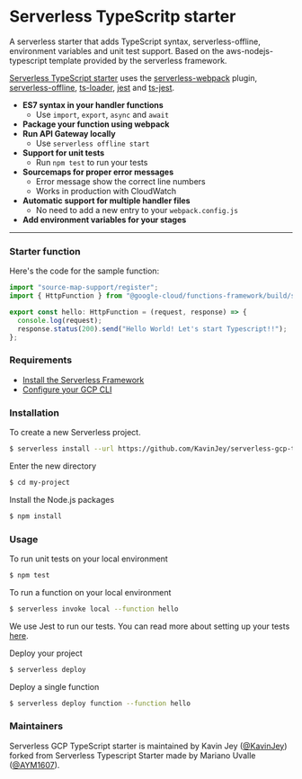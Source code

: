 # Serverless TypeScritp starter

A serverless starter that adds TypeScript syntax, serverless-offline, environment variables and unit test support. Based on the aws-nodejs-typescript template provided by the serverless framework.

[Serverless TypeScript starter](https://github.com/AYM1607/serverless-ts-starter) uses the [serverless-webpack](https://github.com/serverless-heaven/serverless-webpack) plugin, [serverless-offline](https://github.com/dherault/serverless-offline), [ts-loader](https://github.com/TypeStrong/ts-loader), [jest](https://github.com/facebook/jest) and [ts-jest](https://github.com/kulshekhar/ts-jest).

- **ES7 syntax in your handler functions**
  - Use `import`, `export`, `async` and `await`
- **Package your function using webpack**
- **Run API Gateway locally**
  - Use `serverless offline start`
- **Support for unit tests**
  - Run `npm test` to run your tests
- **Sourcemaps for proper error messages**
  - Error message show the correct line numbers
  - Works in production with CloudWatch
- **Automatic support for multiple handler files**
  - No need to add a new entry to your `webpack.config.js`
- **Add environment variables for your stages**

---

### Starter function

Here's the code for the sample function:

```typescript
import "source-map-support/register";
import { HttpFunction } from "@google-cloud/functions-framework/build/src/functions";

export const hello: HttpFunction = (request, response) => {
  console.log(request);
  response.status(200).send("Hello World! Let's start Typescript!!");
};
```

### Requirements

- [Install the Serverless Framework](https://serverless.com/framework/docs/providers/google/guide/installation/)
- [Configure your GCP CLI](https://serverless.com/framework/docs/providers/google/guide/credentials/)

### Installation

To create a new Serverless project.

```bash
$ serverless install --url https://github.com/KavinJey/serverless-gcp-ts-starter --name my-project
```

Enter the new directory

```bash
$ cd my-project
```

Install the Node.js packages

```bash
$ npm install
```

### Usage

To run unit tests on your local environment

```bash
$ npm test
```

To run a function on your local environment

```bash
$ serverless invoke local --function hello
```

We use Jest to run our tests. You can read more about setting up your tests [here](https://facebook.github.io/jest/docs/en/getting-started.html#content).

Deploy your project

```bash
$ serverless deploy
```

Deploy a single function

```bash
$ serverless deploy function --function hello
```

### Maintainers

Serverless GCP TypeScript starter is maintained by Kavin Jey ([@KavinJey](https://github.com/KavinJey)) forked from Serverless Typescript Starter made by Mariano Uvalle ([@AYM1607](https://github.com/AYM1607)).
